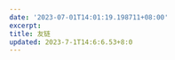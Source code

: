 ```yaml
---
date: '2023-07-01T14:01:19.198711+08:00'
excerpt:         
title: 友链
updated: 2023-7-1T14:6:6.53+8:0
---
```

<div id="qexo-friends"></div>
<link rel="stylesheet" href="https://unpkg.com/qexo-friends/friends.css"/>
<script src="https://cdn.jsdelivr.net/npm/qexo-static@1.6.0/hexo/friends.js"></script>
<script>loadQexoFriends("qexo-friends", "https://hexo-blog-cms.vercel.app")</script>
